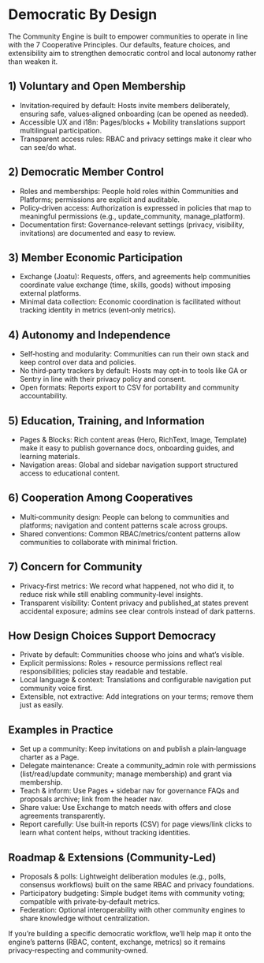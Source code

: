 # Democratic By Design

The Community Engine is built to empower communities to operate in line with the 7 Cooperative Principles. Our defaults, feature choices, and extensibility aim to strengthen democratic control and local autonomy rather than weaken it.

## 1) Voluntary and Open Membership
- Invitation‑required by default: Hosts invite members deliberately, ensuring safe, values‑aligned onboarding (can be opened as needed).
- Accessible UX and i18n: Pages/blocks + Mobility translations support multilingual participation.
- Transparent access rules: RBAC and privacy settings make it clear who can see/do what.

## 2) Democratic Member Control
- Roles and memberships: People hold roles within Communities and Platforms; permissions are explicit and auditable.
- Policy‑driven access: Authorization is expressed in policies that map to meaningful permissions (e.g., update_community, manage_platform).
- Documentation first: Governance‑relevant settings (privacy, visibility, invitations) are documented and easy to review.

## 3) Member Economic Participation
- Exchange (Joatu): Requests, offers, and agreements help communities coordinate value exchange (time, skills, goods) without imposing external platforms.
- Minimal data collection: Economic coordination is facilitated without tracking identity in metrics (event‑only metrics).

## 4) Autonomy and Independence
- Self‑hosting and modularity: Communities can run their own stack and keep control over data and policies.
- No third‑party trackers by default: Hosts may opt‑in to tools like GA or Sentry in line with their privacy policy and consent.
- Open formats: Reports export to CSV for portability and community accountability.

## 5) Education, Training, and Information
- Pages & Blocks: Rich content areas (Hero, RichText, Image, Template) make it easy to publish governance docs, onboarding guides, and learning materials.
- Navigation areas: Global and sidebar navigation support structured access to educational content.

## 6) Cooperation Among Cooperatives
- Multi‑community design: People can belong to communities and platforms; navigation and content patterns scale across groups.
- Shared conventions: Common RBAC/metrics/content patterns allow communities to collaborate with minimal friction.

## 7) Concern for Community
- Privacy‑first metrics: We record what happened, not who did it, to reduce risk while still enabling community‑level insights.
- Transparent visibility: Content privacy and published_at states prevent accidental exposure; admins see clear controls instead of dark patterns.

## How Design Choices Support Democracy
- Private by default: Communities choose who joins and what’s visible.
- Explicit permissions: Roles + resource permissions reflect real responsibilities; policies stay readable and testable.
- Local language & context: Translations and configurable navigation put community voice first.
- Extensible, not extractive: Add integrations on your terms; remove them just as easily.

## Examples in Practice
- Set up a community: Keep invitations on and publish a plain‑language charter as a Page.
- Delegate maintenance: Create a community_admin role with permissions (list/read/update community; manage membership) and grant via membership.
- Teach & inform: Use Pages + sidebar nav for governance FAQs and proposals archive; link from the header nav.
- Share value: Use Exchange to match needs with offers and close agreements transparently.
- Report carefully: Use built‑in reports (CSV) for page views/link clicks to learn what content helps, without tracking identities.

## Roadmap & Extensions (Community‑Led)
- Proposals & polls: Lightweight deliberation modules (e.g., polls, consensus workflows) built on the same RBAC and privacy foundations.
- Participatory budgeting: Simple budget items with community voting; compatible with private‑by‑default metrics.
- Federation: Optional interoperability with other community engines to share knowledge without centralization.

If you’re building a specific democratic workflow, we’ll help map it onto the engine’s patterns (RBAC, content, exchange, metrics) so it remains privacy‑respecting and community‑owned.
